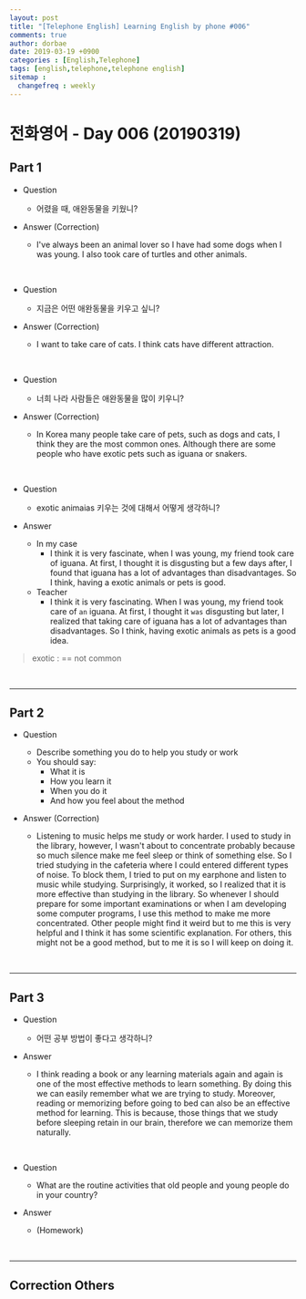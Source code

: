 ```yaml
---
layout: post
title: "[Telephone English] Learning English by phone #006"
comments: true
author: dorbae
date: 2019-03-19 +0900
categories : [English,Telephone]
tags: [english,telephone,telephone english]
sitemap :
  changefreq : weekly
---
```


# 전화영어 - Day 006 (20190319)

## Part 1

* Question
    * 어렸을 때, 애완동물을 키웠니?

* Answer (Correction)
    * I've always been an animal lover so I have had some dogs when I was young. I also took care of turtles and other animals.
    
<br />

* Question
    * 지금은 어떤 애완동물을 키우고 싶니?

* Answer (Correction)
    * I want to take care of cats. I think cats have different attraction.

<br />

* Question
    * 너희 나라 사람들은 애완동물을 많이 키우니?

* Answer (Correction)
    * In Korea many people take care of pets, such as dogs and cats, I think they are the most common ones. Although there are some people who have exotic pets such as iguana or snakers.

<br />

* Question
    * exotic animaias 키우는 것에 대해서 어떻게 생각하니?

* Answer
    * In my case
        * I think it is very fascinate, when I was young, my friend took care of iguana. At first, I thought it is disgusting but a few days after, I found that iguana has a lot of advantages than disadvantages. So I think, having a exotic animals or pets is good.
    * Teacher
        * I think it is very fascinating. When I was young, my friend took care of ``an`` iguana. At first, I thought it ``was`` disgusting but later, I realized that taking care of iguana has a lot of advantages than disadvantages. So I think, having  exotic animals as pets is a good idea.

> exotic : == not common

<br />

------

## Part 2

* Question
    * Describe something you do to help you study or work
    * You should say: 
        * What it is
        * How you learn it
        * When you do it
        * And how you feel about the method

* Answer (Correction)
    * Listening to music helps me study or work harder. I used to study in the library, however, I wasn't about to concentrate probably because  so much silence make me feel sleep or think of something else. So I tried studying in the cafeteria where I could entered different types of noise. To block them, I tried to put on my earphone and listen to music while studying. Surprisingly, it worked, so I realized that it is more effective than studying in the library. So whenever I should prepare for some important examinations or when I am developing some computer programs, I use this method to make me more concentrated. Other people might find it weird but to me this is very helpful and I think it has some scientific explanation. For others, this might not be a good method, but to me it is so I will keep on doing it. 

<br />

--------

## Part 3

* Question
    * 어떤 공부 방법이 좋다고 생각하니?

* Answer
    * I think reading a book or any learning materials again and again is one of the most effective methods to learn something. By doing this we can easily remember what we are trying to study. Moreover, reading or memorizing before going to bed can also be an effective method for learning. This is because, those things that we study before sleeping retain in our brain, therefore we can memorize them naturally.

<br />

* Question
    * What are the routine activities that old people and young people do in your country?

* Answer
    * (Homework)

<br />

-------

## Correction Others

